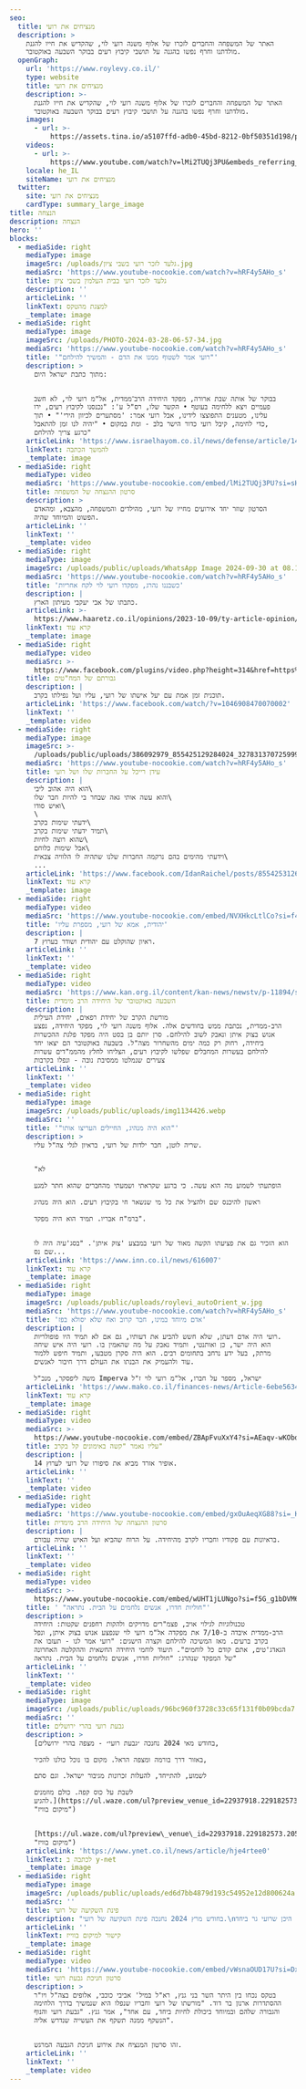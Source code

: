 ```yaml
---
seo:
  title: מנציחים את רועי
  description: >
    האתר של המשפחה והחברים לזכרו של אלוף משנה רועי לוי, שהקדיש את חייו להגנת
    מולדתנו וחרף נפשו בהגנה על תושבי קיבוץ רעים בבוקר השבעה באוקטובר.
  openGraph:
    url: 'https://www.roylevy.co.il/'
    type: website
    title: מנציחים את רועי
    description: >-
      האתר של המשפחה והחברים לזכרו של אלוף משנה רועי לוי, שהקדיש את חייו להגנת
      מולדתנו וחרף נפשו בהגנה על תושבי קיבוץ רעים בבוקר השבעה באוקטובר.
    images:
      - url: >-
          https://assets.tina.io/a5107ffd-adb0-45bd-8212-0bf50351d198/public/uploads/home-cover.jpeg
    videos:
      - url: >-
          https://www.youtube.com/watch?v=lMi2TUQj3PU&embeds_referring_euri=https%3A%2F%2Fwww.roylevy.co.il%2F
    locale: he_IL
    siteName: מנציחים את רועי
  twitter:
    site: מנציחים את רועי
    cardType: summary_large_image
title: הנצחה
description: הנצחה
hero: ''
blocks:
  - mediaSide: right
    mediaType: image
    imageSrc: /uploads/גלעד לזכר רועי בשבי ציון.jpg
    mediaSrc: 'https://www.youtube-nocookie.com/watch?v=hRF4y5AHo_s'
    title: גלעד לזכר רועי בבית העלמין בשבי ציון
    description: ''
    articleLink: ''
    linkText: למצגת מהטקס
    _template: image
  - mediaSide: right
    mediaType: image
    imageSrc: /uploads/PHOTO-2024-03-28-06-57-34.jpg
    mediaSrc: 'https://www.youtube-nocookie.com/watch?v=hRF4y5AHo_s'
    title: '"רועי אמר לשטוף ממנו את הדם - והמשיך להילחם"'
    description: >
      מתוך כתבת ישראל היום:


      בבוקר של אותה שבת ארורה, מפקד היחידה הרב־ממדית, אל"מ רועי לוי, לא חשב
      פעמיים ויצא ללחימה בעוטף • הקשר שלו, רס"ל ע': "נכנסנו לקיבוץ רעים, ירו
      עלינו, מטענים התפוצצו לידינו, אבל רועי אמר: 'מסתערים לכיוון הירי'" • תוך
      כדי לחימה, קיבל רועי כדור הישר בלב - ומת במקום • "יהיה לנו זמן להתאבל,
      כרגע צריך להילחם"
    articleLink: 'https://www.israelhayom.co.il/news/defense/article/14744224'
    linkText: להמשך הכתבה
    _template: image
  - mediaSide: right
    mediaType: video
    mediaSrc: 'https://www.youtube-nocookie.com/embed/lMi2TUQj3PU?si=sHvZy_DX4hEFyHRh'
    title: סרטון ההנצחה של המשפחה
    description: >
      הסרטון שוזר יחד אירועים מחייו של רועי, מהילדים והמשפחה, מהצבא, ומהאדם
      הפשוט והמיוחד שהיה.
    articleLink: ''
    linkText: ''
    _template: video
  - mediaSide: right
    mediaType: image
    imageSrc: /uploads/public/uploads/WhatsApp Image 2024-09-30 at 08.17.38.jpeg
    mediaSrc: 'https://www.youtube-nocookie.com/watch?v=hRF4y5AHo_s'
    title: 'כשבננו נהרג, מפקדו רועי לוי לקח אחריות'
    description: |
      כתבתו של אבי יעקבי מעיתון הארץ.
    articleLink: >-
      https://www.haaretz.co.il/opinions/2023-10-09/ty-article-opinion/.premium/0000018b-13c1-dcc2-a99b-17d17f090000
    linkText: קרא עוד
    _template: image
  - mediaSide: right
    mediaType: video
    mediaSrc: >-
      https://www.facebook.com/plugins/video.php?height=314&href=https%3A%2F%2Fwww.facebook.com%2FKANREALTIME%2Fvideos%2F1046908470070002%2F&show_text=false&width=560
    title: גבורתם של המח"טים
    description: |
      תוכנית זמן אמת עם יעל אישתו של רועי, עליו ועל נפילתו בקרב.
    articleLink: 'https://www.facebook.com/watch/?v=1046908470070002'
    linkText: ''
    _template: video
  - mediaSide: right
    mediaType: image
    imageSrc: >-
      /uploads/public/uploads/386092979_855425129284024_3278313707259996369_n.jpg
    mediaSrc: 'https://www.youtube-nocookie.com/watch?v=hRF4y5AHo_s'
    title: עידן רייכל על החברות שלו ושל רועי
    description: |
      הוא היה אהוב ליבי\
      והוא עשה אותי גאה שבחר בי להיות חבר שלו\
      ואיש סודו\
      \
      ידעתי שימות בקרב\
      תמיד ידעתי שימות בקרב\
      שהוא רוצה לחיות\
      אבל שימות כלוחם\
      וידעתי מהימים בהם נרקמה החברות שלנו שתהיה לו הלוויה צבאית\
      ...
    articleLink: 'https://www.facebook.com/IdanRaichel/posts/855425312617339?ref=embed_post'
    linkText: קרא עוד
    _template: image
  - mediaSide: right
    mediaType: video
    mediaSrc: 'https://www.youtube-nocookie.com/embed/NVXHkcLtlCo?si=f4uIdKg5VxTT8Mmx'
    title: 'יהודית, אמא של רועי, מספרת עליו'
    description: |
      ראיון שהוקלט עם יהודית ושודר בערוץ 7.
    articleLink: ''
    linkText: ''
    _template: video
  - mediaSide: right
    mediaType: video
    mediaSrc: 'https://www.kan.org.il/content/kan-news/newstv/p-11894/s1/748488/'
    title: השבעה באוקטובר של היחידה הרב מימדית
    description: |
      מורשת הקרב של יחידת רפאים, יחידת העילִית
      הרב-ממדית, נכתבת ממש בחודשים אלה. אלוף משנה רועי לוי, מפקד היחידה, נפצע
      אנוש בצוק איתן ונאבק לשוב להילחם. סרן יותם בן בסט היה מפקד פלגת ההכשרות
      ביחידה, רחוק רק כמה ימים מהשחרור מצה"ל. בשבעה באוקטובר הם יצאו יחד
      להילחם בעשרות המחבלים שפלשו לקיבוץ רעים, הצליחו לחלץ מהממ"דים עשרות
      צעירים שנמלטו ממסיבת נובה - ונפלו בקרבות
    articleLink: ''
    linkText: ''
    _template: video
  - mediaSide: right
    mediaType: image
    imageSrc: /uploads/public/uploads/img1134426.webp
    mediaSrc: ''
    title: '"הוא היה מנהיג, החיילים העריצו אותו"'
    description: >
      שריה לוטן, חבר ילדות של רועי, בראיון לגלי צה"ל עליו.


      "לא

      הופתעתי לשמוע מה הוא עשה. כי ברגע שקראתי ושמעתי מהחברים שהוא חתר למגע

      ראשון להיכנס שם ולהציל את כל מי שנשאר חי בקיבוץ רעים. הוא היה מנהיג

      ברמ"ח אבריו. תמיד הוא היה מפקד".


      הוא הזכיר גם את פציעתו הקשה מאוד של רועי במבצע 'צוק איתן'. "בסג'עיה היה לו
      שם נס...
    articleLink: 'https://www.inn.co.il/news/616007'
    linkText: קרא עוד
    _template: image
  - mediaSide: right
    mediaType: image
    imageSrc: /uploads/public/uploads/roylevi_autoOrient_w.jpg
    mediaSrc: 'https://www.youtube-nocookie.com/watch?v=hRF4y5AHo_s'
    title: 'אדם מיוחד במינו, חבר קרוב ואח שלא יסולא בפז'
    description: |
      רועי היה אדם דעתן, שלא חשש להביע את דעותיו, גם אם לא תמיד היו פופולריות.
      הוא היה ישר, כן ואותנטי, ותמיד נאבק על מה שהאמין בו. רועי היה איש שיחה
      מרתק, בעל ידע נרחב בתחומים רבים. הוא היה סקרן מטבעו, ותמיד חיפש ללמוד
      עוד ולהעמיק את הבנתו את העולם דרך חיבור לאנשים.

      משה ליפסקר, מנכ"ל Imperva ישראל, מספר על חברו, אל"מ רועי לוי ז"ל
    articleLink: 'https://www.mako.co.il/finances-news/Article-6ebe563495c6f81026.htm'
    linkText: קרא עוד
    _template: image
  - mediaSide: right
    mediaType: video
    mediaSrc: >-
      https://www.youtube-nocookie.com/embed/ZBApFvuXxY4?si=AEaqv-wKObd9e7om&amp;start=55
    title: עליו נאמר "קשה באימונים קל בקרב"
    description: |
      אופיר אזרד מביא את סיפורו של רועי לערוץ 14.
    articleLink: ''
    linkText: ''
    _template: video
  - mediaSide: right
    mediaType: video
    mediaSrc: 'https://www.youtube-nocookie.com/embed/gxOuAeqXG88?si=_H4ufb8YnXHC8Roz'
    title: סרטון ההנצחה של היחידה הרב מימדית
    description: |
      בראיונות עם פקודיו וחבריו לקרב מהיחידה. על הרוח שהביא ועל האיש שהיה עבורם.
    articleLink: ''
    linkText: ''
    _template: video
  - mediaSide: right
    mediaType: video
    mediaSrc: >-
      https://www.youtube-nocookie.com/embed/wUHT1jLUNgo?si=f5G_g1bDVM6QQfXQ&amp;start=38
    title: ' "חוליות חדרו, אנשים נלחמים על הבית. נתראה"'
    description: >
      טכנולוגיות לגילוי אויב, פצמ"רים מדויקים ולהקות רחפנים שקטות: היחידה
      הרב-ממדית איבדה ב-7/10 את מפקדה אל"מ רועי לוי שנפצע אנוש בצוק איתן, ונפל
      בקרב ברעים. מאז המשיכה להילחם וקצרה הישגים: "רועי אמר לנו - תעזבו את
      הגאדג'טים, אתם קודם כל לוחמים". תיעוד לוחמי היחידה החשאית וההקלטה האחרונה
      של המפקד שנהרג: "חוליות חדרו, אנשים נלחמים על הבית. נתראה"
    articleLink: ''
    linkText: ''
    _template: video
  - mediaSide: right
    mediaType: image
    imageSrc: /uploads/public/uploads/96bc960f3728c33c65f131f0b09bcda7.jpeg
    mediaSrc: ''
    title: גבעת רועי בהרי ירושלים
    description: >
      [בחודש מאי 2024 נחנכה ״גבעת רועי״ - מצפה בהרי ירושלים,

      באזור דרך בורמה ומצפה הראל. מקום בו נוכל כולנו להכיר,

      לשמוע, להתייחד, להעלות זכרונות מגיבור ישראל. וגם סתם

      לשבת על כוס קפה. כולם מוזמנים
      להגיע.](https://ul.waze.com/ul?preview_venue_id=22937918.229182573.2053508\&navigate=yes
      "מיקום בוויז")


      [https://ul.waze.com/ul?preview\_venue\_id=22937918.229182573.2053508\&navigate=yes](https://ul.waze.com/ul?preview_venue_id=22937918.229182573.2053508\&navigate=yes
      "מיקום בוויז")
    articleLink: 'https://www.ynet.co.il/news/article/hje4rtee0'
    linkText: לכתבה ב y-net
    _template: image
  - mediaSide: right
    mediaType: image
    imageSrc: /uploads/public/uploads/ed6d7bb4879d193c54952e12d800624a.jpeg
    mediaSrc: ''
    title: פינת השקיעה של רועי
    description: "בחודש מרץ 2024 נחנכה פינת השקיעה של רועי.\nבמושב שבי ציון שבגליל המערבי, היכן שרועי גר ביחד\nעם אשתו יעל וילדיהם, היתה נקודה ממש על קו החוף,\nאותה הם אהבו לפקוד מדי פעם בשעות ערב לקראת שקיעה.\nבדיוק בנקודה זו הוקמה נדנדת עץ ואבן זיכרון לידה.\nמוזמנים להגיע ולצפות בשקיעות היפות מהנדנדה.\L\n"
    articleLink: ''
    linkText: קישור למיקום בווייז
    _template: image
  - mediaSide: right
    mediaType: video
    mediaSrc: 'https://www.youtube-nocookie.com/embed/vWsnaOUD17U?si=DxNs5YVyBzQzWyhl'
    title: סרטון חניכת גבעת רועי
    description: >
      בטקס נכחו בין היתר השר בני גנץ, רא"ל במיל' אביבי כוכבי, אלופים בצה"ל ויו"ר
      ההסתדרות ארנון בר דוד. "מורשתו של רועי וחבריו שנפלו היא שנמשיך בדרך הלחימה
      והגבורה שלהם ובמיוחד ביכולת לחיות ביחד, עם אחד", אמר גנץ. "גבעת רועי והנוף
      הנשקף ממנה תשקף את העשייה שנדרש אליה".


      זהו סרטון המנציח את אירוע חניכת הגבעה המרגש.
    articleLink: ''
    linkText: ''
    _template: video
---
```


